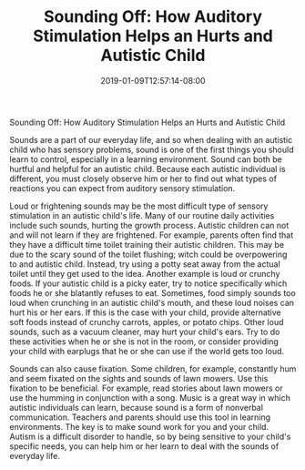 ﻿---
title: "Sounding Off: How Auditory Stimulation Helps an Hurts and Autistic Child"
date: 2019-01-09T12:57:14-08:00
description: "Text Tips for Web Success"
featured_image: "/images/Text.jpg"
tags: ["Text"]
---

Sounding Off: How Auditory Stimulation Helps an Hurts and Autistic Child

Sounds are a part of our everyday life, and so when dealing with an autistic child who has sensory problems, sound is one of the first things you should learn to control, especially in a learning environment. Sound can both be hurtful and helpful for an autistic child. Because each autistic individual is different, you must closely observe him or her to find out what types of reactions you can expect from auditory sensory stimulation.

Loud or frightening sounds may be the most difficult type of sensory stimulation in an autistic child's life. Many of our routine daily activities include such sounds, hurting the growth process. Autistic children can not and will not learn if they are frightened. For example, parents often find that they have a difficult time toilet training their autistic children. This may be due to the scary sound of the toilet flushing; witch could be overpowering to and autistic child. Instead, try using a potty seat away from the actual toilet until they get used to the idea. Another example is loud or crunchy foods. If your autistic child is a picky eater, try to notice specifically which foods he or she blatantly refuses to eat. Sometimes, food simply sounds too loud when crunching in an autistic child's mouth, and these loud noises can hurt his or her ears. If this is the case with your child, provide alternative soft foods instead of crunchy carrots, apples, or potato chips. Other loud sounds, such as a vacuum cleaner, may hurt your child's ears. Try to do these activities when he or she is not in the room, or consider providing your child with earplugs that he or she can use if the world gets too loud.

Sounds can also cause fixation. Some children, for example, constantly hum and seem fixated on the sights and sounds of lawn mowers. Use this fixation to be beneficial. For example, read stories about lawn mowers or use the humming in conjunction with a song. Music is a great way in which autistic individuals can learn, because sound is a form of nonverbal communication. Teachers and parents should use this tool in learning environments. The key is to make sound work for you and your child. Autism is a difficult disorder to handle, so by being sensitive to your child's specific needs, you can help him or her learn to deal with the sounds of everyday life.  

